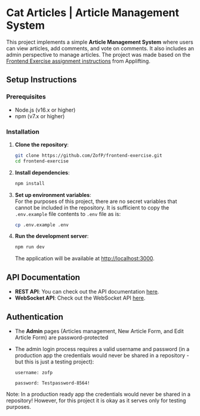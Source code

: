 # Cat Articles | Article Management System

This project implements a simple **Article Management System** where users can view articles, add comments, and vote on comments. It also includes an admin perspective to manage articles.
The project was made based on the [Frontend Exercise assignment instructions](https://github.com/Applifting/fullstack-exercise/blob/master/assignment.md#frontend-developer-exercise) from Applifting.

## Setup Instructions

### Prerequisites

- Node.js (v16.x or higher)
- npm (v7.x or higher)

### Installation

1. **Clone the repository**:

   ```bash
   git clone https://github.com/ZofP/frontend-exercise.git
   cd frontend-exercise
   ```

2. **Install dependencies**:

   ```bash
   npm install
   ```

3. **Set up environment variables**:  
    For the purposes of this project, there are no secret variables that cannot be included in the repository. It is sufficient to copy the `.env.example` file contents to `.env` file as is:

   ```bash
   cp .env.example .env
   ```

4. **Run the development server**:

   ```bash
   npm run dev
   ```

   The application will be available at [http://localhost:3000](http://localhost:3000).

## API Documentation

- **REST API**: You can check out the API documentation [here](https://github.com/Applifting/fullstack-exercise/blob/master/api.yml).
- **WebSocket API**: Check out the WebSocket API [here](#).

## Authentication

- The **Admin** pages (Articles management, New Article Form, and Edit Article Form) are password-protected
- The admin login process requires a valid username and password (in a production app the credentials would never be shared in a repository - but this is just a testing project):

      username: zofp

      password: Testpassword-8564!

Note: In a production ready app the credentials would never be shared in a repository!
However, for this project it is okay as it serves only for testing purposes.
